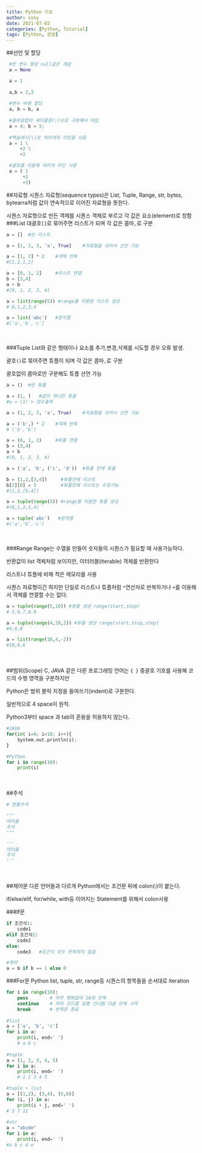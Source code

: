 ```yaml
---
title: Python 기초
author: ssoy
date: 2021-07-03
categories: [Python, Tutorial]
tags: [Python, 문법] 
---
```




##선언 및 할당

```python
 #빈 변수 할당 null같은 개념
 a = None

 a = 1
 
 a,b = 2,3
 
 #변수 바꿔 할당
 a, b = b, a
 
 #줄바꿈없이 세미콜론(;)으로 구분해서 대입
 a = 4; b = 5;
 
 #백슬래시(\)로 여러개의 라인을 사용
 a = 1 \
     +2 \
     +3

 #괄호를 이용해 여러개 라인 사용
 a = ( 1
      +2
      +3)
```
##자료형
시퀀스 자료형(sequence types)은 List, Tuple, Range, str, bytes, bytearra처럼 값이 연속적으로 이어진 자료형을 뜻한다.

시퀀스 자료형으로 만든 객체를 시퀀스 객체로 부르고 각 값은 요소(element)로 칭함
###List
대괄호`[]`로 묶어주면 리스트가 되며 각 값은 콤마`,`로 구분
```python
a = []  #빈 리스트

a = [1, 2, 3, 'a', True]    #자료형을 섞어서 선언 가능

a = [1, 2] * 2    #객체 반복
#[1,2,1,2]

a = [0, 1, 2]     #리스트 연결
b = [3,4]
a + b
#[0, 1, 2, 3, 4]

a = list(range(5)) #range를 이용한 리스트 생성
# 0,1,2,3,4

a = list('abc')   #문자열
#['a','b','c']


```
<br>

###Tuple
List와 같은 형태이나 요소를 추가,변경,삭제를 시도할 경우 오류 발생.

괄호`()`로 묶어주면 튜플이 되며 각 값은 콤마`,`로 구분

괄호없이 콤마로만 구분해도 튜플 선언 가능
```python
a = ()  #빈 튜플

a = (1, )   #값이 하나인 튜플
#a = (1) > 정수출력

a = (1, 2, 3, 'a', True)    #자료형을 섞어서 선언 가능

a = ('b',) * 2    #객체 반복
# ('b','b')

a = (0, 1, 2)     #튜플 연결
b = (3,4)
a + b
#(0, 1, 2, 3, 4)

a = ('a', 'b', ('c', 'd'))  #튜플 안에 튜플

b = (1,2,[3,4])     #튜플안에 리스트
b[2][0] = 5         #튜플안에 리스트는 수정가능
#(1,2,[5,4])

a = tuple(range(5)) #range를 이용한 튜플 생성
#(0,1,2,3,4)

a = tuple('abc')   #문자열
#('a','b','c')


```
<br>

###Range
Range는 수열을 만들어 숫자들의 시퀀스가 필요할 때 사용가능하다.

반환값이 list 객체처럼 보이지만, 이터러블(iterable) 객체를 반환한다

리스트나 튜플에 비해 적은 메모리를 사용

시퀀스 자료형이긴 하지만 단일로 리스트나 튜플처럼 `*`연산자로 반복하거나 `+`를 이용해서 객체를 연결할 수는 없다.
```python
a = tuple(range(5,10)) #튜플 생성 range(start,stop)
# 5,6,7,8,9

a = tuple(range(4,10,2)) #튜플 생성 range(start,stop,step)
#4,6,8

a = list(range(10,4,-2))
#10,8,6
```

<br><br>
##범위(Scope)
C, JAVA 같은 다른 프로그래밍 언어는 `{ }` 중괄호 기호를 사용해 코드의 수행 영역을 구분하지만

Python은 범위 블럭 지정을 들여쓰기(indent)로 구분한다.

일반적으로 4 space이 원칙.

Python3부터 space 과 tab의 혼용을 허용하지 않는다.



```python
#JAVA
for(int i=0; i<10; i++){
    System.out.println(i);
}

#Python
for i in range(10):
    print(i)
```
<br><br>
##주석
```python
# 한줄주석

"""
여러줄
주석
"""

'''
여러줄
주석
'''
```
<br><br>
##제어문
다른 언어들과 다르게 Python에서는 조건문 뒤에 colon(:)이 붙는다.

if/else/elif, for/while, with등 이어지는 Statement를 위해서 colon사용

###If문
```python
if 조건식1:
    code1 
elif 조건식2:
    code2
else:
    code3   #조건식 모두 만족하지 않음

#축약
a = b if b == 1 else 0
```
###For문
Python list, tuple, str, range등 시퀀스의 항목들을 순서대로 iteration
```python
for i in range(10):
    pass        # 아무 행위없이 10회 반복
    continue    # 하위 코드를 실행 건너뜀 다음 반복 시작
    break       # 반복문 종료
    
#list    
a = ['a', 'b', 'c']
for i in a:
    print(i, end=' ')
    # a b c
    
#tuple
a = (1, 2, 3, 4, 5)
for i in a:
    print(i, end=' ')
    # 1 2 3 4 5

#tuple + list
a = [(1,2), (3,4), (5,6)]
for (i, j) in a:
    print(i + j, end=' ')
# 3 7 11
    
#str
a = "abcde"
for i in a:
    print(i, end=' ')
#a b c d e
```

